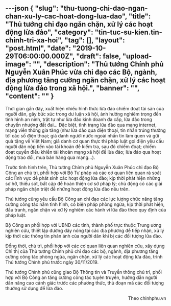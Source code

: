 ---json
{
    "slug": "thu-tuong-chi-dao-ngan-chan-xu-ly-cac-hoat-dong-lua-dao",
    "title": "Thủ tướng chỉ đạo ngăn chặn, xử lý các hoạt động lừa đảo",
    "category": "tin-tuc-su-kien.tin-chinh-tri-xa-hoi",
    "tag": [],
    "layout": "post.html",
    "date": "2019-10-29T06:00:00.000Z",
    "draft": false,
    "upload-image": "",
    "description": "Thủ tướng Chính phủ Nguyễn Xuân Phúc vừa chỉ đạo các Bộ, ngành, địa phương tăng cường ngăn chặn, xử lý các hoạt động lừa đảo trong xã hội.",
    "banner": "",
    "__content__": ""
}
---
<p>Thời gian gần đ&acirc;y, xuất hiện nhiều h&igrave;nh thức lừa đảo chiếm đoạt t&agrave;i sản của người d&acirc;n, g&acirc;y bức x&uacute;c trong dư luận x&atilde; hội, ảnh hưởng nghi&ecirc;m trọng đến t&igrave;nh h&igrave;nh an ninh, trật tự như lừa đảo kinh doanh đa cấp, lừa đảo trong chuyển nhượng đất đai&hellip; Đặc biệt, t&igrave;nh trạng lừa đảo qua mạng internet, mạng viễn th&ocirc;ng gia tăng (như lừa đảo qua điện thoại, tin nhắn tr&uacute;ng thưởng tới c&aacute;c số điện thoại; giả danh người nước ngo&agrave;i nhắn tin l&agrave;m quen v&agrave; gửi qu&agrave; tặng về Việt Nam; giả danh cơ quan thực thi ph&aacute;p luật gọi điện y&ecirc;u cầu người d&acirc;n nộp tiền v&agrave;o t&agrave;i khoản để kiểm tra, sau đ&oacute; chiếm đoạt; chiếm đoạt quyền điều khiển t&agrave;i khoản mạng x&atilde; hội để lừa đảo; lừa đảo qua hoạt động trao đổi, mua b&aacute;n h&agrave;ng qua mạng&hellip;).</p>

<p>Trước t&igrave;nh h&igrave;nh tr&ecirc;n, Thủ tướng Ch&iacute;nh phủ Nguyễn Xu&acirc;n Ph&uacute;c chỉ đạo Bộ C&ocirc;ng an chủ tr&igrave;, phối hợp với Bộ Tư ph&aacute;p v&agrave; c&aacute;c cơ quan li&ecirc;n quan r&agrave; so&aacute;t c&aacute;c lĩnh vực dễ ph&aacute;t sinh c&aacute;c hoạt động lừa đảo; kịp thời ph&aacute;t hiện những sơ hở, thiếu s&oacute;t, bất cập để ho&agrave;n thiện cơ sở ph&aacute;p l&yacute;; chủ động c&oacute; c&aacute;c giải ph&aacute;p ngăn chặn triệt để những hoạt động lừa đảo n&ecirc;u tr&ecirc;n.</p>

<p>Thủ tướng cũng y&ecirc;u cầu Bộ C&ocirc;ng an chỉ đạo c&aacute;c lực lượng chức năng tăng cường c&ocirc;ng t&aacute;c nắm t&igrave;nh h&igrave;nh, c&oacute; biện ph&aacute;p ph&ograve;ng ngừa, kịp thời ph&aacute;t hiện, đấu tranh, ngăn chặn v&agrave; xử l&yacute; nghi&ecirc;m c&aacute;c h&agrave;nh vi lừa đảo theo quy định của ph&aacute;p luật.</p>

<p>Bộ C&ocirc;ng an phối hợp với UBND c&aacute;c tỉnh, th&agrave;nh phố trực thuộc Trung ương nghi&ecirc;n cứu, thiết lập đường d&acirc;y n&oacute;ng tại c&aacute;c địa phương để tiếp nhận, xử l&yacute; kịp thời c&aacute;c th&ocirc;ng tin phản &aacute;nh của người d&acirc;n khi bị c&aacute;c đối tượng lừa đảo.</p>

<p>Đồng thời, chủ tr&igrave;, phối hợp với c&aacute;c cơ quan li&ecirc;n quan nghi&ecirc;n cứu, x&acirc;y dựng Chỉ thị của Thủ tướng Ch&iacute;nh phủ chỉ đạo c&aacute;c bộ, ng&agrave;nh, địa phương tăng cường c&ocirc;ng t&aacute;c ph&ograve;ng ngừa, ngăn chặn, xử l&yacute; c&aacute;c hoạt động lừa đảo, tr&igrave;nh Thủ tướng Ch&iacute;nh phủ trước ng&agrave;y 30/11/2019.</p>

<p>Thủ tướng Ch&iacute;nh phủ cũng giao Bộ Th&ocirc;ng tin v&agrave; Truyền th&ocirc;ng chủ tr&igrave;, phối hợp với Bộ C&ocirc;ng an tăng cường c&ocirc;ng t&aacute;c tuy&ecirc;n truyền, hướng dẫn người d&acirc;n n&acirc;ng cao cảnh gi&aacute;c trước c&aacute;c phương thức, thủ đoạn m&agrave; c&aacute;c đối tượng thường sử dụng để lừa đảo.</p>

<p style="text-align:right">Theo chinhphu.vn</p>
